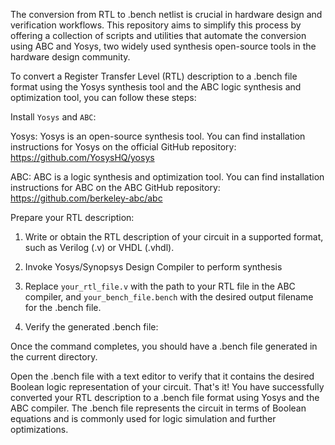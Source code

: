 The conversion from RTL to .bench netlist is crucial in hardware design and verification workflows. This repository aims to simplify this process by offering a collection of scripts and utilities that automate the conversion using ABC and Yosys, two widely used synthesis open-source tools in the hardware design community.

To convert a Register Transfer Level (RTL) description to a .bench file format using the Yosys synthesis tool and the ABC logic synthesis and optimization tool, you can follow these steps:

Install ```Yosys``` and ```ABC```:

Yosys: Yosys is an open-source synthesis tool. You can find installation instructions for Yosys on the official GitHub repository: 
https://github.com/YosysHQ/yosys

ABC: ABC is a logic synthesis and optimization tool. You can find installation instructions for ABC on the ABC GitHub repository: 
https://github.com/berkeley-abc/abc

Prepare your RTL description:

1. Write or obtain the RTL description of your circuit in a supported format, such as Verilog (.v) or VHDL (.vhdl).

2. Invoke Yosys/Synopsys Design Compiler to perform synthesis

3. Replace ```your_rtl_file.v``` with the path to your RTL file in the ABC compiler, and ```your_bench_file.bench``` with the desired output filename for the .bench file.

4. Verify the generated .bench file:

Once the command completes, you should have a .bench file generated in the current directory.

Open the .bench file with a text editor to verify that it contains the desired Boolean logic representation of your circuit.
That's it! You have successfully converted your RTL description to a .bench file format using Yosys and the ABC compiler. The .bench file represents the circuit in terms of Boolean equations and is commonly used for logic simulation and further optimizations.
